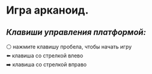 # Игра арканоид.

## ***Клавиши управления платформой:*** 
⚪ нажмите клавишу пробела, чтобы начать игру  
⬅️ клавиша со стрелкой влево   
➡️ клавиша со стрелкой вправо  